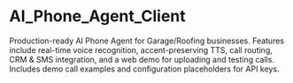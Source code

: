 # AI_Phone_Agent_Client
Production-ready AI Phone Agent for Garage/Roofing businesses.  Features include real-time voice recognition, accent-preserving TTS, call routing, CRM &amp; SMS integration, and a web demo for uploading and testing calls. Includes demo call examples and configuration placeholders for API keys.
